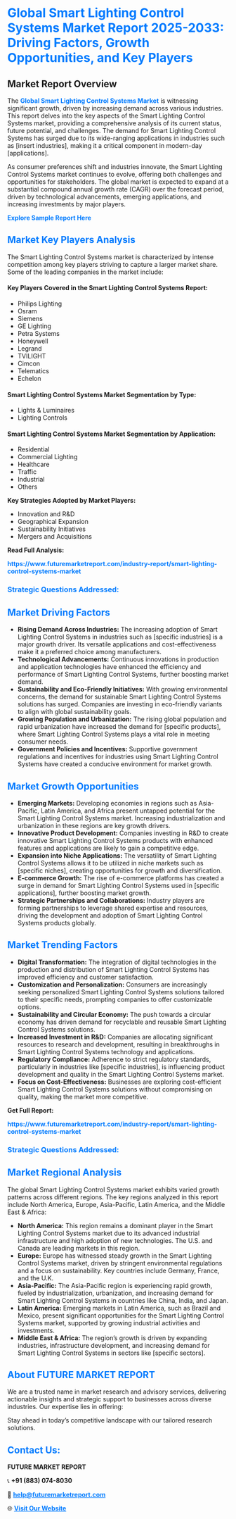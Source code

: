 <h1 style="color: #007BFF;">Global Smart Lighting Control Systems Market Report 2025-2033: Driving Factors, Growth Opportunities, and Key Players</h1>

<section id="overview">
<h2>Market Report Overview</h2>
<p>The <a href="https://www.futuremarketreport.com/industry-report/smart-lighting-control-systems-market" style="color: #007BFF; text-decoration: none;"><strong>Global Smart Lighting Control Systems Market</strong></a> is witnessing significant growth, driven by increasing demand across various industries. This report delves into the key aspects of the Smart Lighting Control Systems market, providing a comprehensive analysis of its current status, future potential, and challenges. The demand for Smart Lighting Control Systems has surged due to its wide-ranging applications in industries such as [insert industries], making it a critical component in modern-day [applications].</p>
<p>As consumer preferences shift and industries innovate, the Smart Lighting Control Systems market continues to evolve, offering both challenges and opportunities for stakeholders. The global market is expected to expand at a substantial compound annual growth rate (CAGR) over the forecast period, driven by technological advancements, emerging applications, and increasing investments by major players.</p>
</section>

<section id="overview">
<p><a href="https://www.futuremarketreport.com/request-sample/reportId=91916" style="color: #007BFF; text-decoration: none;"><strong>Explore Sample Report Here</strong></a></p>
</section>

<section id="key-players">
<h2 style="color: #007BFF;">Market Key Players Analysis</h2>
<p>The Smart Lighting Control Systems market is characterized by intense competition among key players striving to capture a larger market share. Some of the leading companies in the market include:</p>
<h4>Key Players Covered in the Smart Lighting Control Systems Report:</h4>
<ul><li>Philips Lighting</li><li>Osram</li><li>Siemens</li><li>GE Lighting</li><li>Petra Systems</li><li>Honeywell</li><li>Legrand</li><li>TVILIGHT</li><li>Cimcon</li><li>Telematics</li><li>Echelon</li></ul>
<h4>Smart Lighting Control Systems Market Segmentation by Type:</h4>
<ul><li>Lights &amp; Luminaires</li><li>Lighting Controls</li></ul>

<h4>Smart Lighting Control Systems Market Segmentation by Application:</h4>
<ul><li>Residential</li><li>Commercial Lighting</li><li>Healthcare</li><li>Traffic</li><li>Industrial</li><li>Others</li></ul>
<p><strong>Key Strategies Adopted by Market Players:</strong></p>
<ul>
<li>Innovation and R&D</li>
<li>Geographical Expansion</li>
<li>Sustainability Initiatives</li>
<li>Mergers and Acquisitions</li>
</ul>
</section>

<section>
<p><strong>Read Full Analysis: </strong></p><a href="https://www.futuremarketreport.com/industry-report/smart-lighting-control-systems-market" style="color: #007BFF; text-decoration: none;"><strong>https://www.futuremarketreport.com/industry-report/smart-lighting-control-systems-market</strong></a>
<h3 style="color: #007BFF;">Strategic Questions Addressed:</h3>
</section>

<section id="driving-factors">
<h2 style="color: #007BFF;">Market Driving Factors</h2>
<ul>
<li><strong>Rising Demand Across Industries:</strong> The increasing adoption of Smart Lighting Control Systems in industries such as [specific industries] is a major growth driver. Its versatile applications and cost-effectiveness make it a preferred choice among manufacturers.</li>
<li><strong>Technological Advancements:</strong> Continuous innovations in production and application technologies have enhanced the efficiency and performance of Smart Lighting Control Systems, further boosting market demand.</li>
<li><strong>Sustainability and Eco-Friendly Initiatives:</strong> With growing environmental concerns, the demand for sustainable Smart Lighting Control Systems solutions has surged. Companies are investing in eco-friendly variants to align with global sustainability goals.</li>
<li><strong>Growing Population and Urbanization:</strong> The rising global population and rapid urbanization have increased the demand for [specific products], where Smart Lighting Control Systems plays a vital role in meeting consumer needs.</li>
<li><strong>Government Policies and Incentives:</strong> Supportive government regulations and incentives for industries using Smart Lighting Control Systems have created a conducive environment for market growth.</li>
</ul>
</section>

<section id="growth-opportunities">
<h2 style="color: #007BFF;">Market Growth Opportunities</h2>
<ul>
<li><strong>Emerging Markets:</strong> Developing economies in regions such as Asia-Pacific, Latin America, and Africa present untapped potential for the Smart Lighting Control Systems market. Increasing industrialization and urbanization in these regions are key growth drivers.</li>
<li><strong>Innovative Product Development:</strong> Companies investing in R&D to create innovative Smart Lighting Control Systems products with enhanced features and applications are likely to gain a competitive edge.</li>
<li><strong>Expansion into Niche Applications:</strong> The versatility of Smart Lighting Control Systems allows it to be utilized in niche markets such as [specific niches], creating opportunities for growth and diversification.</li>
<li><strong>E-commerce Growth:</strong> The rise of e-commerce platforms has created a surge in demand for Smart Lighting Control Systems used in [specific applications], further boosting market growth.</li>
<li><strong>Strategic Partnerships and Collaborations:</strong> Industry players are forming partnerships to leverage shared expertise and resources, driving the development and adoption of Smart Lighting Control Systems products globally.</li>
</ul>
</section>

<section id="trending-factors">
<h2 style="color: #007BFF;">Market Trending Factors</h2>
<ul>
<li><strong>Digital Transformation:</strong> The integration of digital technologies in the production and distribution of Smart Lighting Control Systems has improved efficiency and customer satisfaction.</li>
<li><strong>Customization and Personalization:</strong> Consumers are increasingly seeking personalized Smart Lighting Control Systems solutions tailored to their specific needs, prompting companies to offer customizable options.</li>
<li><strong>Sustainability and Circular Economy:</strong> The push towards a circular economy has driven demand for recyclable and reusable Smart Lighting Control Systems solutions.</li>
<li><strong>Increased Investment in R&D:</strong> Companies are allocating significant resources to research and development, resulting in breakthroughs in Smart Lighting Control Systems technology and applications.</li>
<li><strong>Regulatory Compliance:</strong> Adherence to strict regulatory standards, particularly in industries like [specific industries], is influencing product development and quality in the Smart Lighting Control Systems market.</li>
<li><strong>Focus on Cost-Effectiveness:</strong> Businesses are exploring cost-efficient Smart Lighting Control Systems solutions without compromising on quality, making the market more competitive.</li>
</ul>
</section>

<section>
<p><strong>Get Full Report: </strong></p><a href="https://www.futuremarketreport.com/industry-report/smart-lighting-control-systems-market" style="color: #007BFF; text-decoration: none;"><strong>https://www.futuremarketreport.com/industry-report/smart-lighting-control-systems-market</strong></a>
<h3 style="color: #007BFF;">Strategic Questions Addressed:</h3>
</section>


<section id="regional-analysis">
<h2 style="color: #007BFF;">Market Regional Analysis</h2>
<p>The global Smart Lighting Control Systems market exhibits varied growth patterns across different regions. The key regions analyzed in this report include North America, Europe, Asia-Pacific, Latin America, and the Middle East & Africa:</p>
<ul>
<li><strong>North America:</strong> This region remains a dominant player in the Smart Lighting Control Systems market due to its advanced industrial infrastructure and high adoption of new technologies. The U.S. and Canada are leading markets in this region.</li>
<li><strong>Europe:</strong> Europe has witnessed steady growth in the Smart Lighting Control Systems market, driven by stringent environmental regulations and a focus on sustainability. Key countries include Germany, France, and the U.K.</li>
<li><strong>Asia-Pacific:</strong> The Asia-Pacific region is experiencing rapid growth, fueled by industrialization, urbanization, and increasing demand for Smart Lighting Control Systems in countries like China, India, and Japan.</li>
<li><strong>Latin America:</strong> Emerging markets in Latin America, such as Brazil and Mexico, present significant opportunities for the Smart Lighting Control Systems market, supported by growing industrial activities and investments.</li>
<li><strong>Middle East & Africa:</strong> The region’s growth is driven by expanding industries, infrastructure development, and increasing demand for Smart Lighting Control Systems in sectors like [specific sectors].</li>
</ul>
</section>

<footer>
<h2 style="color: #007BFF;">About FUTURE MARKET REPORT</h2>
<p>We are a trusted name in market research and advisory services, delivering actionable insights and strategic support to businesses across diverse industries. Our expertise lies in offering:</p>

<p>Stay ahead in today’s competitive landscape with our tailored research solutions.</p>

<h2 style="color: #007BFF;">Contact Us:</h2>
<p><strong>FUTURE MARKET REPORT</strong></p>
<p>📞 <strong>+91 (883) 074-8030</strong></p>
<p>📧 <strong><a href="mailto:help@futuremarketreport.com" style="color: #007BFF;">help@futuremarketreport.com</a></strong></p>
<p>🌐 <strong><a href="https://www.futuremarketreport.com/" style="color: #007BFF;">Visit Our Website</a></strong></p>
</footer>